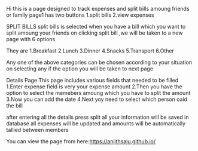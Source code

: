 Hi this is a page designed to track expenses and split bills
amoung friends or family 
page1 has two buttons
1.split bills
2.view expenses

SPLIT BILLS
split bills is selected when you have a bill which you want to split amoung your friends 
on clicking split bill ,we will be taken to a new page with 6 options

They are
1.Breakfast
2.Lunch
3.Dinner
4.Snacks
5.Transport
6.Other

Any one of the above categories can be chosen according to your situation 
on selecting any if the option you will be taken to next page 


Details Page
This page includes various fields that needed to be filled
1.Enter expense field is very your expense amount
2.Then you have the option to select the memebers amoung which you have to split the amount
3.Now you can add the date
4.Next yoy need to select which person oaid the bill 

after entering all the details 
press split
all your information will be saved in database 
all expenses will be updated and amounts will be automatically tallied between members


You can view the page from here:https://anjithsaju.github.io/
